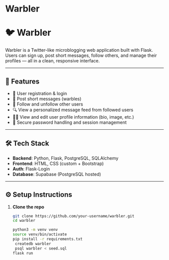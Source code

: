 # Warbler


# 🐦 Warbler

Warbler is a Twitter-like microblogging web application built with Flask. Users can sign up, post short messages, follow others, and manage their profiles — all in a clean, responsive interface.

---

## 🚀 Features

- 📝 User registration & login
- 💬 Post short messages (warbles)
- 👥 Follow and unfollow other users
- 🔍 View a personalized message feed from followed users
- 🧑‍💼 View and edit user profile information (bio, image, etc.)
- 🔐 Secure password handling and session management


---

## 🛠️ Tech Stack

- **Backend**: Python, Flask, PostgreSQL, SQLAlchemy
- **Frontend**: HTML, CSS (custom + Bootstrap)
- **Auth**: Flask-Login
- **Database**: Supabase (PostgreSQL hosted)

---

## ⚙️ Setup Instructions

1. **Clone the repo**
   ```bash
   git clone https://github.com/your-username/warbler.git
   cd warbler

   python3 -m venv venv
   source venv/bin/activate
   pip install -r requirements.txt
    createdb warbler
    psql warbler < seed.sql
   flask run

